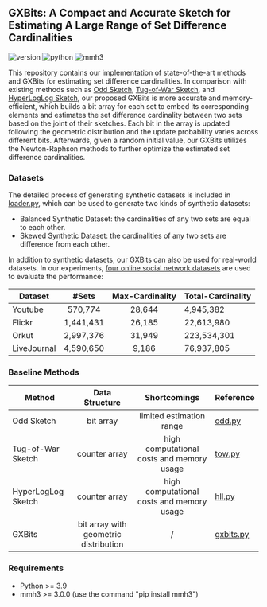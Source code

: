 ## GXBits: A Compact and Accurate Sketch for Estimating A Large Range of Set Difference Cardinalities
![version](https://img.shields.io/badge/version-v1-green)
![python](https://img.shields.io/badge/python-3.9-blue)
![mmh3](https://img.shields.io/badge/mmh3-3.0.0-red)

This repository contains our implementation of state-of-the-art methods and GXBits for estimating set
difference cardinalities. In comparison with existing methods such as 
[Odd Sketch](https://dl.acm.org/doi/10.1145/2566486.2568017),
[Tug-of-War Sketch](https://www.sciencedirect.com/science/article/pii/S0022000097915452),
and [HyperLogLog Sketch](http://algo.inria.fr/flajolet/Publications/FlFuGaMe07.pdf),
our proposed GXBits is more accurate and memory-efficient, which builds a bit array for each set to embed
its corresponding elements and estimates the set difference cardinality between two sets based on the joint
of their sketches. Each bit in the array is updated following the geometric distribution and the update probability
varies across different bits. Afterwards, given a random initial value, our GXBits utilizes the Newton-Raphson
methods to further optimize the estimated set difference cardinalities.

### Datasets

The detailed process of generating synthetic datasets is included in [loader.py](loader.py), which can be used to
generate two kinds of synthetic datasets:

* Balanced Synthetic Dataset: the cardinalities of any two sets are equal to each other.
* Skewed Synthetic Dataset: the cardinalities of any two sets are difference from each other.

In addition to synthetic datasets, our GXBits can also be used for real-world datasets. In our experiments, [four
online social network datasets](http://socialnetworks.mpi-sws.mpg.de/data-imc2007.html) are used to evaluate 
the performance:

|Dataset          |#Sets          |Max-Cardinality           |Total-Cardinality
|-----------------|:-------------:|:------------------------:|-----------------|
|Youtube          |570,774        |28,644                    |4,945,382        |
|Flickr           |1,441,431      |26,185                    |22,613,980       |
|Orkut            |2,997,376      |31,949                    |223,534,301      |
|LiveJournal      |4,590,650      |9,186                     |76,937,805       |

### Baseline Methods

|Method            |Data Structure                       |Shortcomings                             |Reference
|------------------|:-----------------------------------:|:---------------------------------------:|----------------------|
|Odd Sketch        |bit array                            |limited estimation range                 |[odd.py](odd.py)      |
|Tug-of-War Sketch |counter array                        |high computational costs and memory usage|[tow.py](tow.py)      |
|HyperLogLog Sketch|counter array                        |high computational costs and memory usage|[hll.py](hll.py)      |
|GXBits            |bit array with geometric distribution|/                                        |[gxbits.py](gxbits.py)|

### Requirements

* Python >= 3.9
* mmh3 >= 3.0.0 (use the command "pip install mmh3")


